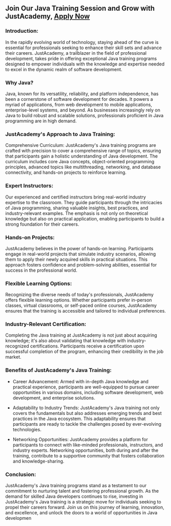 ## Join Our Java Training Session and Grow with JustAcademy, [Apply Now](https://www.justacademy.co/course-detail/core-java-training)

### Introduction:

In the rapidly evolving world of technology, staying ahead of the curve is essential for professionals seeking to enhance their skill sets and advance their careers. JustAcademy, a trailblazer in the field of professional development, takes pride in offering exceptional Java training programs designed to empower individuals with the knowledge and expertise needed to excel in the dynamic realm of software development.

### Why Java?

Java, known for its versatility, reliability, and platform independence, has been a cornerstone of software development for decades. It powers a myriad of applications, from web development to mobile applications, enterprise-level systems, and beyond. As businesses increasingly rely on Java to build robust and scalable solutions, professionals proficient in Java programming are in high demand.

### JustAcademy's Approach to Java Training:

Comprehensive Curriculum:
JustAcademy's Java training programs are crafted with precision to cover a comprehensive range of topics, ensuring that participants gain a holistic understanding of Java development. The curriculum includes core Java concepts, object-oriented programming principles, advanced topics like multithreading, networking, and database connectivity, and hands-on projects to reinforce learning.

### Expert Instructors:
Our experienced and certified instructors bring real-world industry expertise to the classroom. They guide participants through the intricacies of Java programming, sharing valuable insights, best practices, and industry-relevant examples. The emphasis is not only on theoretical knowledge but also on practical application, enabling participants to build a strong foundation for their careers.

### Hands-on Projects:
JustAcademy believes in the power of hands-on learning. Participants engage in real-world projects that simulate industry scenarios, allowing them to apply their newly acquired skills in practical situations. This approach fosters confidence and problem-solving abilities, essential for success in the professional world.

### Flexible Learning Options:
Recognizing the diverse needs of today's professionals, JustAcademy offers flexible learning options. Whether participants prefer in-person classes, virtual classrooms, or self-paced online courses, JustAcademy ensures that the training is accessible and tailored to individual preferences.

### Industry-Relevant Certification:
Completing the Java training at JustAcademy is not just about acquiring knowledge; it's also about validating that knowledge with industry-recognized certifications. Participants receive a certification upon successful completion of the program, enhancing their credibility in the job market.

### Benefits of JustAcademy's Java Training:

* Career Advancement:
Armed with in-depth Java knowledge and practical experience, participants are well-equipped to pursue career opportunities in various domains, including software development, web development, and enterprise solutions.

* Adaptability to Industry Trends:
JustAcademy's Java training not only covers the fundamentals but also addresses emerging trends and best practices in the Java ecosystem. This adaptability ensures that participants are ready to tackle the challenges posed by ever-evolving technologies.

* Networking Opportunities:
JustAcademy provides a platform for participants to connect with like-minded professionals, instructors, and industry experts. Networking opportunities, both during and after the training, contribute to a supportive community that fosters collaboration and knowledge-sharing.

### Conclusion:

JustAcademy's Java training programs stand as a testament to our commitment to nurturing talent and fostering professional growth. As the demand for skilled Java developers continues to rise, investing in JustAcademy's Java training is a strategic move for individuals seeking to propel their careers forward. Join us on this journey of learning, innovation, and excellence, and unlock the doors to a world of opportunities in Java developmen